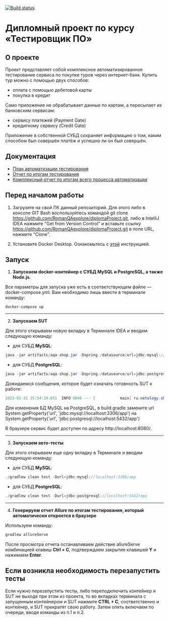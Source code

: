 [![Build status](https://ci.appveyor.com/api/projects/status/kr5y8xgjvdarc49r/branch/master?svg=true)](https://ci.appveyor.com/project/RomanAZhukov/diplomaproject/branch/master)

# Дипломный проект по курсу «Тестировщик ПО»
## О проекте

Проект представляет собой комплексное автоматизированное тестирование сервиса по покупке туров через интернет-банк. Купить тур можно с помощью двух способов:
- оплата с помощью дебетовой карты
- покупка в кредит

Само приложение не обрабатывает данные по картам, а пересылает их банковским сервисам:
- сервису платежей (Payment Gate)
- кредитному сервису (Credit Gate)

Приложение в собственной СУБД сохраняет информацию о том, каким способом был совершён платёж и успешно ли он был совершён.

## Документация

- [План автоматизации тестирования](https://github.com/RomanQAexplore/diplomaProject/blob/master/documents/plandiplom.md)
- [Отчет по итогам тестирования](https://github.com/RomanQAexplore/diplomaProject/blob/master/documents/Report.md)
- [Комплексный отчет по итогам всего процесса автоматизации](https://github.com/RomanQAexplore/diplomaProject/blob/master/documents/Summary.md)

## **Перед началом работы**
1. Загрузите на свой ПК данный репозиторий. Для этого либо в консоле GIT Bash воспользуйтесь командой git clone https://github.com/RomanQAexplore/diplomaProject.git, либо в IntelliJ IDEA нажмите "Get from Version Control" и вставьте ссылку https://github.com/RomanQAexplore/diplomaProject.git в поле URL, нажмите "Clone".

2. Установите Docker Desktop. Ознакомьтесь с [этой](https://github.com/docker/docs/blob/main/desktop/install/windows-install.md) инструкцией.

## **Запуск**
1. **Запускаем docker-контейнер с СУБД MySQL и PostgreSQL, а также Node.js.**

Все параметры для запуска уже есть в соответствующем файле — docker-compose.yml. Вам необходимо лишь ввести в терминале команду:
```
docker-compose up
```

---------

2. **Запускаем SUT**

Для этого открываем новую вкладку в Терминале IDEA и вводим следующую команду:
- для СУБД **MySQL**:
```java
java -jar artifacts/aqa-shop.jar -Dspring./datasource/url=jdbc:mysql://localhost:3306/app

```
- для СУБД **PostgreSQL**:
```java
java -jar artifacts/aqa-shop.jar -Dspring./datasource/url=jdbc:postgresql://localhost:5432/app
```
Дожидаемся сообщения, которое будет означать готовность SUT к работе:
```java
2023-01-31 15:54:19.651  INFO 8048 --- [           main] ru.netology.shop.ShopApplication         : Started ShopApplication in 27.642 seconds (JVM running for 30.377)

```

Для изменения БД MySQL на PostgreSQL, в build.gradle замените url System.getProperty('url', 'jdbc:mysql://localhost:3306/app') на System.getProperty('url', 'jdbc:postgresql://localhost:5432/app')

В браузере сервис будет доступен по адресу http://localhost:8080/.

---------

3. **Запускаем авто-тесты**

Для этого открываем еще одну вкладку в Терминале и вводим следующую команду:
- для СУБД **MySQL**:
```java
./gradlew clean test -Durl=jdbc:mysql://localhost:3306/app
```
- для СУБД **PostgreSQL**:
```java
./gradlew clean test -Durl=jdbc:postgresql://localhost:5432/app
```
---------

4. **Генерируем отчет Allure по итогам тестирования, который автоматически откроется в браузере**

Используем команду:
```java
gradlew allureServe
```
После просмотра отчета останавливаем действие allureServe комбинацией клавиш **Ctrl + C**, подтверждаем закрытие клавишей **Y** и нажимаем **Enter**.

## **Если возникла необходимость перезапустить тесты**
Если нужно перезапустить тесты, либо переподключить контейнер и SUT не выходя при этом из проекта, то во вкладках терминала с запущенным контейнером 
и SUT нажмите **CTRL + C**, соответственно и контейнер, и SUT прекратят свою работу. Затем опять включаем по очереди, вводя команды из п.1 и п.2.
